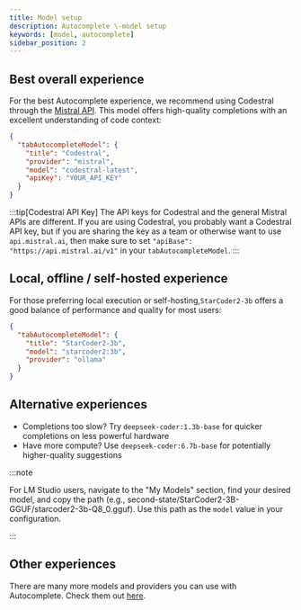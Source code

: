 ```yaml
---
title: Model setup
description: Autocomplete \-model setup
keywords: [model, autocomplete]
sidebar_position: 2
---
```


## Best overall experience

For the best Autocomplete experience, we recommend using Codestral through the [Mistral API](https://console.mistral.ai/). This model offers high-quality completions with an excellent understanding of code context:

```json title="config.json""
{
  "tabAutocompleteModel": {
    "title": "Codestral",
    "provider": "mistral",
    "model": "codestral-latest",
    "apiKey": "YOUR_API_KEY"
  }
}
```

:::tip[Codestral API Key]
The API keys for Codestral and the general Mistral APIs are different. If you are using Codestral, you probably want a Codestral API key, but if you are sharing the key as a team or otherwise want to use `api.mistral.ai`, then make sure to set `"apiBase": "https://api.mistral.ai/v1"` in your `tabAutocompleteModel`.
:::

## Local, offline / self-hosted experience

For those preferring local execution or self-hosting,`StarCoder2-3b` offers a good balance of performance and quality for most users:

```json title="config.json""
{
  "tabAutocompleteModel": {
    "title": "StarCoder2-3b",
    "model": "starcoder2:3b",
    "provider": "ollama"
  }
}
```

## Alternative experiences

- Completions too slow? Try `deepseek-coder:1.3b-base` for quicker completions on less powerful hardware
- Have more compute? Use `deepseek-coder:6.7b-base` for potentially higher-quality suggestions

:::note

For LM Studio users, navigate to the "My Models" section, find your desired model, and copy the path (e.g., second-state/StarCoder2-3B-GGUF/starcoder2-3b-Q8_0.gguf). Use this path as the `model` value in your configuration.

:::

## Other experiences

There are many more models and providers you can use with Autocomplete. Check them out [here](../../customize/model-types/autocomplete.md).